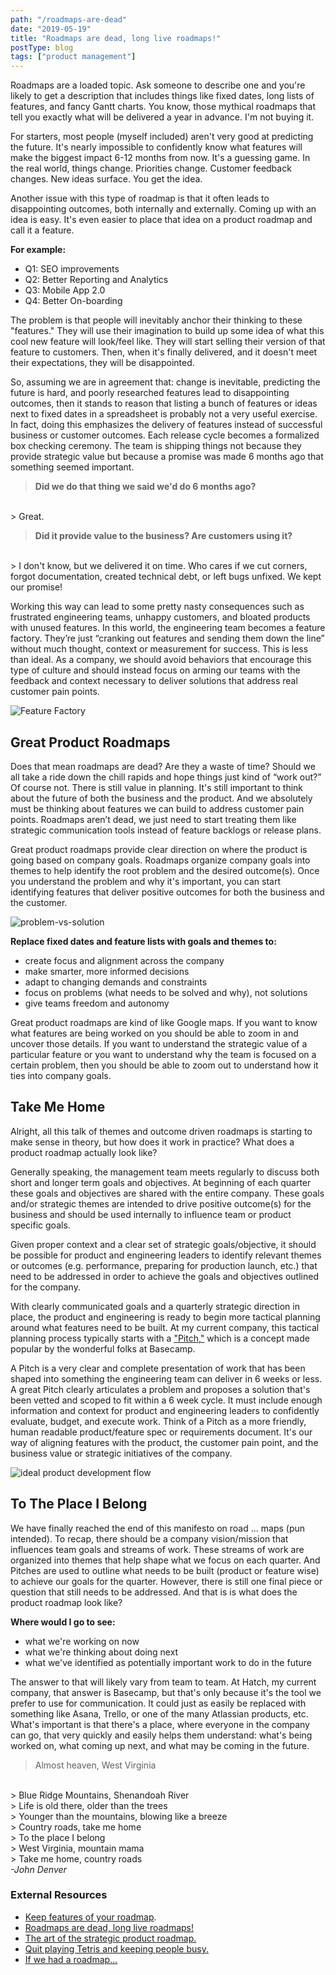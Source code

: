 ```yaml
---
path: "/roadmaps-are-dead"
date: "2019-05-19"
title: "Roadmaps are dead, long live roadmaps!"
postType: blog
tags: ["product management"]
---
```


Roadmaps are a loaded topic. Ask someone to describe one and you're likely to get a description that includes things like fixed dates, long lists of features, and fancy Gantt charts. You know, those mythical roadmaps that tell you exactly what will be delivered a year in advance. I'm not buying it.

For starters, most people (myself included) aren't very good at predicting the future. It's nearly impossible to confidently know what features will make the biggest impact 6-12 months from now. It's a guessing game. In the real world, things change. Priorities change. Customer feedback changes. New ideas surface. You get the idea.

Another issue with this type of roadmap is that it often leads to disappointing outcomes, both internally and externally. Coming up with an idea is easy. It's even easier to place that idea on a product roadmap and call it a feature.

**For example:**

- Q1: SEO improvements
- Q2: Better Reporting and Analytics
- Q3: Mobile App 2.0
- Q4: Better On-boarding

The problem is that people will inevitably anchor their thinking to these "features." They will use their imagination to build up some idea of what this cool new feature will look/feel like. They will start selling their version of that feature to customers. Then, when it's finally delivered, and it doesn't meet their expectations, they will be disappointed.

So, assuming we are in agreement that: change is inevitable, predicting the future is hard, and poorly researched features lead to disappointing outcomes, then it stands to reason that listing a bunch of features or ideas next to fixed dates in a spreadsheet is probably not a very useful exercise. In fact, doing this emphasizes the delivery of features instead of successful business or customer outcomes. Each release cycle becomes a formalized box checking ceremony. The team is shipping things not because they provide strategic value but because a promise was made 6 months ago that something seemed important.

> **Did we do that thing we said we'd do 6 months ago?**
<br/>
> Great.

> **Did it provide value to the business? Are customers using it?**
<br/>
> I don't know, but we delivered it on time. Who cares if we cut corners, forgot documentation, created technical debt, or left bugs unfixed. We kept our promise!

Working this way can lead to some pretty nasty consequences such as frustrated engineering teams, unhappy customers, and bloated products with unused features. In this world, the engineering team becomes a feature factory. They’re just “cranking out features and sending them down the line” without much thought, context or measurement for success. This is less than ideal. As a company, we should avoid behaviors that encourage this type of culture and should instead focus on arming our teams with the feedback and context necessary to deliver solutions that address real customer pain points.

![Feature Factory](./feature-factory.jpeg)

## Great Product Roadmaps

Does that mean roadmaps are dead? Are they a waste of time? Should we all take a ride down the chill rapids and hope things just kind of “work out?” Of course not. There is still value in planning. It's still important to think about the future of both the business and the product. And we absolutely must be thinking about features we can build to address customer pain points. Roadmaps aren’t dead, we just need to start treating them like strategic communication tools instead of feature backlogs or release plans.

Great product roadmaps provide clear direction on where the product is going based on company goals. Roadmaps organize company goals into themes to help identify the root problem and the desired outcome(s). Once you understand the problem and why it's important, you can start identifying features that deliver positive outcomes for both the business and the customer.

![problem-vs-solution](./problem-vs-solution.jpg)

<!-- <small>
If you stopped at solving the problem of water on the floor, your solution would be to mop it up. But if you keep digging and understanding how the water got there in the first place, you’d realize what you really had was a problem with infrequent maintenance on a pipe and focus on adjusting your inspection schedules instead. That is a very different solution than mopping up water.
</small> -->

**Replace fixed dates and feature lists with goals and themes to:**
- create focus and alignment across the company
- make smarter, more informed decisions
- adapt to changing demands and constraints
- focus on problems (what needs to be solved and why), not solutions
- give teams freedom and autonomy

Great product roadmaps are kind of like Google maps. If you want to know what features are being worked on you should be able to zoom in and uncover those details. If you want to understand the strategic value of a particular feature or you want to understand why the team is focused on a certain problem, then you should be able to zoom out to understand how it ties into company goals.

<!-- Why is this important now?
For the last couple of years the strategic direction of the company and the product has been heavily influenced by one customer, Murphy USA. In some ways, this made life easier, at least with regard to staying focused. The direction was clear: do whatever it takes to keep them a paying customer.

However, we are a cycle or two away from being free of Murphy’s strategic stranglehold. Yes, they will still be our largest and most important customer. Yes, they will continue to factor heavily in our product strategy. However, the current state of the platform and our new contractual relationship will give us more control over the product roadmap. We can stop being so reactive and start thinking more proactively about the work we think will drive business value and profitable revenue. -->

## Take Me Home

Alright, all this talk of themes and outcome driven roadmaps is starting to make sense in theory, but how does it work in practice? What does a product roadmap actually look like?

Generally speaking, the management team meets regularly to discuss both short and longer term goals and objectives. At beginning of each quarter these goals and objectives are shared with the entire company. These goals and/or strategic themes are intended to drive positive outcome(s) for the business and should be used internally to influence team or product specific goals.

Given proper context and a clear set of strategic goals/objective, it should be possible for product and engineering leaders to identify relevant themes or outcomes (e.g. performance, preparing for production launch, etc.) that need to be addressed in order to achieve the goals and objectives outlined for the company.

With clearly communicated goals and a quarterly strategic direction in place, the product and engineering is ready to begin more tactical planning around what features need to be built. At my current company, this tactical planning process typically starts with a ["Pitch,"](https://github.com/basecamp/handbook/blob/master/how-we-work.md#pitches) which is a concept made popular by the wonderful folks at Basecamp.


A Pitch is a very clear and complete presentation of work that has been shaped into something the engineering team can deliver in 6 weeks or less. A great Pitch clearly articulates a problem and proposes a solution that's been vetted and scoped to fit within a 6 week cycle. It must include enough information and context for product and engineering leaders to confidently evaluate, budget, and execute work. Think of a Pitch as a more friendly, human readable product/feature spec or requirements document. It's our way of aligning features with the product, the customer pain point, and the business value or strategic initiatives of the company.

![ideal product development flow](./ideal-roadmap-flow.png)

## To The Place I Belong
We have finally reached the end of this manifesto on road ... maps (pun intended). To recap, there should be a company vision/mission that influences team goals and streams of work. These streams of work are organized into themes that help shape what we focus on each quarter. And Pitches are used to outline what needs to be built (product or feature wise) to achieve our goals for the quarter. However, there is still one final piece or question that still needs to be addressed. And that is is what does the product roadmap look like?

**Where would I go to see:**

- what we're working on now
- what we're thinking about doing next
- what we've identified as potentially important work to do in the future

The answer to that will likely vary from team to team. At Hatch, my current company, that answer is Basecamp, but that's only because it's the tool we prefer to use for communication. It could just as easily be replaced with something like Asana, Trello, or one of the many Atlassian products, etc. What's important is that there's a place, where everyone in the company can go, that very quickly and easily helps them understand: what's being worked on, what coming up next, and what may be coming in the future.

> Almost heaven, West Virginia
<br/>
> Blue Ridge Mountains, Shenandoah River
<br/>
> Life is old there, older than the trees
<br/>
> Younger than the mountains, blowing like a breeze
<br/>
> Country roads, take me home
<br/>
> To the place I belong
<br/>
> West Virginia, mountain mama
<br/>
> Take me home, country roads
<br/>
<cite>-John Denver</cite>

### External Resources
- [Keep features of your roadmap](https://hackernoon.com/keep-features-off-your-roadmap-b14543340881).
- [Roadmaps are dead, long live roadmaps!]()
- [The art of the strategic product roadmap.]()
- [Quit playing Tetris and keeping people busy.]()
- [If we had a roadmap...]()